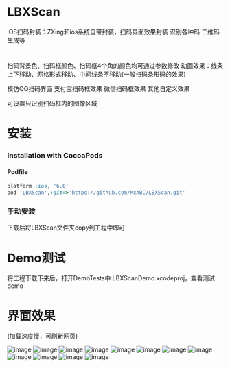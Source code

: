 


# LBXScan
iOS扫码封装：ZXing和ios系统自带封装，扫码界面效果封装
识别各种码
二维码生成等

# 
扫码背景色、扫码框颜色、扫码框4个角的颜色均可通过参数修改
动画效果：线条上下移动、网格形式移动、中间线条不移动(一般扫码条形码的效果)

模仿QQ扫码界面
支付宝扫码框效果
微信扫码框效果
其他自定义效果

可设置只识别扫码框内的图像区域

# 安装

### Installation with CocoaPods

#### Podfile

```ruby
platform :ios, '6.0'
pod 'LBXScan',:git=>'https://github.com/MxABC/LBXScan.git'
```

### 手动安装 
下载后将LBXScan文件夹copy到工程中即可

# Demo测试
将工程下载下来后，打开DemoTests中 LBXScanDemo.xcodeproj，查看测试demo


# 界面效果

(加载速度慢，可刷新网页)

![image](https://github.com/MxABC/LBXScan/blob/master/ScreenShots/page1.png)
![image](https://github.com/MxABC/LBXScan/blob/master/ScreenShots/page2.png)
![image](https://github.com/MxABC/LBXScan/blob/master/ScreenShots/page3.png)
![image](https://github.com/MxABC/LBXScan/blob/master/ScreenShots/page11.png)
![image](https://github.com/MxABC/LBXScan/blob/master/ScreenShots/page4.png)
![image](https://github.com/MxABC/LBXScan/blob/master/ScreenShots/page5.png)
![image](https://github.com/MxABC/LBXScan/blob/master/ScreenShots/page6.png)
![image](https://github.com/MxABC/LBXScan/blob/master/ScreenShots/page7.png)
![image](https://github.com/MxABC/LBXScan/blob/master/ScreenShots/page8.png)
![image](https://github.com/MxABC/LBXScan/blob/master/ScreenShots/page9.png)
![image](https://github.com/MxABC/LBXScan/blob/master/ScreenShots/page12.png)
![image](https://github.com/MxABC/LBXScan/blob/master/ScreenShots/page10.png)

